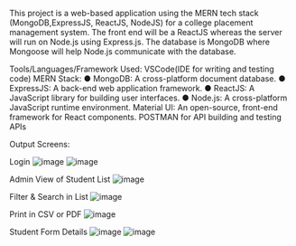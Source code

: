 This project is a web-based application using the MERN tech stack (MongoDB,ExpressJS, ReactJS, NodeJS) for a college placement management system. 
The front end will be a ReactJS whereas the server will run on Node.js using Express.js. 
The database is MongoDB where Mongoose will help Node.js communicate with the database.

Tools/Languages/Framework Used:
VSCode(IDE for writing and testing code)
MERN Stack:
● MongoDB: A cross-platform document database.
● ExpressJS: A back-end web application framework.
● ReactJS: A JavaScript library for building user interfaces.
● Node.js: A cross-platform JavaScript runtime environment.
Material UI: An open-source, front-end framework for React components.
POSTMAN for API building and testing APIs

Output Screens:

Login
![image](https://user-images.githubusercontent.com/87391812/217240899-8eccbeae-53b3-4f29-bfbe-297b97f99d27.png)
![image](https://user-images.githubusercontent.com/87391812/217241007-88d57790-5275-4d77-b7e7-b2dadd115488.png)

Admin View of Student List
![image](https://user-images.githubusercontent.com/87391812/217241194-0e806eca-f94a-4670-a425-ddcd91e77862.png)

Filter & Search in List
![image](https://user-images.githubusercontent.com/87391812/217241348-45a6881e-cdea-49fb-8fe8-f1ce076b2882.png)

Print in CSV or PDF
![image](https://user-images.githubusercontent.com/87391812/217241474-527f3071-63e6-4e38-9631-c6793945811b.png)

Student Form Details
![image](https://user-images.githubusercontent.com/87391812/217241600-f74906d8-4104-476a-9772-2253dd15a7cc.png)
![image](https://user-images.githubusercontent.com/87391812/217241652-e4f529e3-91b2-4222-bf20-091d20ba9cc3.png)
